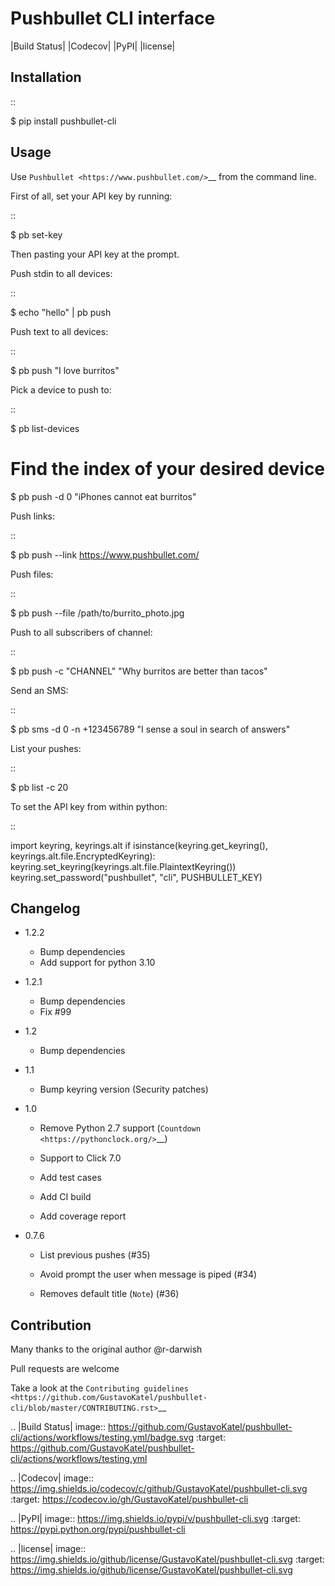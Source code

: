 Pushbullet CLI interface
========================

|Build Status| |Codecov| |PyPI| |license|

Installation
------------

::

   $ pip install pushbullet-cli

Usage
-----

Use `Pushbullet <https://www.pushbullet.com/>`__ from the command line.

First of all, set your API key by running:

::

   $ pb set-key

Then pasting your API key at the prompt.

Push stdin to all devices:

::

   $ echo "hello" | pb push

Push text to all devices:

::

   $ pb push "I love burritos"

Pick a device to push to:

::

   $ pb list-devices
   # Find the index of your desired device
   $ pb push -d 0 "iPhones cannot eat burritos"

Push links:

::

   $ pb push --link https://www.pushbullet.com/

Push files:

::

   $ pb push --file /path/to/burrito_photo.jpg

Push to all subscribers of channel:

::

   $ pb push -c "CHANNEL" "Why burritos are better than tacos"

Send an SMS:

::

   $ pb sms -d 0 -n +123456789 "I sense a soul in search of answers"

List your pushes:

::

   $ pb list -c 20

To set the API key from within python:

::

   import keyring, keyrings.alt
   if isinstance(keyring.get_keyring(), keyrings.alt.file.EncryptedKeyring):
       keyring.set_keyring(keyrings.alt.file.PlaintextKeyring())
   keyring.set_password("pushbullet", "cli", PUSHBULLET_KEY)

Changelog
---------
* 1.2.2

  - Bump dependencies
  - Add support for python 3.10

* 1.2.1

  - Bump dependencies
  - Fix #99

* 1.2

  - Bump dependencies

* 1.1

  - Bump keyring version (Security patches)

* 1.0

  - Remove Python 2.7 support (`Countdown <https://pythonclock.org/>`__)

  - Support to Click 7.0

  - Add test cases

  - Add CI build

  - Add coverage report

* 0.7.6

  - List previous pushes (#35)

  - Avoid prompt the user when message is piped (#34)

  - Removes default title (``Note``) (#36)

Contribution
------------

Many thanks to the original author @r-darwish

Pull requests are welcome

Take a look at the `Contributing
guidelines <https://github.com/GustavoKatel/pushbullet-cli/blob/master/CONTRIBUTING.rst>`__

.. |Build Status| image:: https://github.com/GustavoKatel/pushbullet-cli/actions/workflows/testing.yml/badge.svg
   :target: https://github.com/GustavoKatel/pushbullet-cli/actions/workflows/testing.yml

.. |Codecov| image:: https://img.shields.io/codecov/c/github/GustavoKatel/pushbullet-cli.svg
   :target: https://codecov.io/gh/GustavoKatel/pushbullet-cli

.. |PyPI| image:: https://img.shields.io/pypi/v/pushbullet-cli.svg
   :target: https://pypi.python.org/pypi/pushbullet-cli

.. |license| image:: https://img.shields.io/github/license/GustavoKatel/pushbullet-cli.svg
   :target: https://img.shields.io/github/license/GustavoKatel/pushbullet-cli.svg
